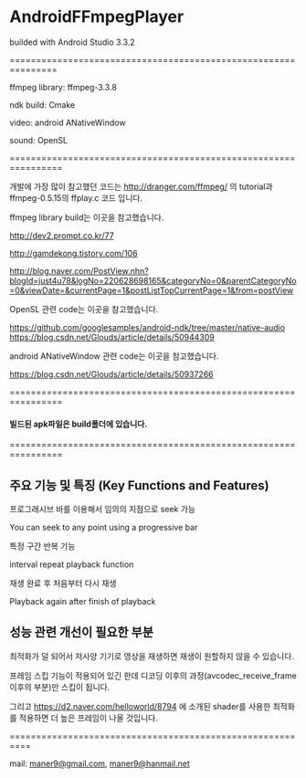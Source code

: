 # AndroidFFmpegPlayer

builded with Android Studio 3.3.2

===============================================================

ffmpeg library: ffmpeg-3.3.8 

ndk build: Cmake

video: android ANativeWindow

sound: OpenSL

================================================================

개발에 가장 많이 참고했던 코드는 http://dranger.com/ffmpeg/ 의 tutorial과 ffmpeg-0.5.15의 ffplay.c 코드 입니다.

ffmpeg library build는 이곳을 참고했습니다.

http://dev2.prompt.co.kr/77

http://gamdekong.tistory.com/106

http://blog.naver.com/PostView.nhn?blogId=just4u78&logNo=220628698165&categoryNo=0&parentCategoryNo=0&viewDate=&currentPage=1&postListTopCurrentPage=1&from=postView

OpenSL 관련 code는 이곳을 참고했습니다.

https://github.com/googlesamples/android-ndk/tree/master/native-audio
https://blog.csdn.net/Glouds/article/details/50944309 

android ANativeWindow 관련 code는 이곳을 참고했습니다.

https://blog.csdn.net/Glouds/article/details/50937266

================================================================

#### 빌드된 apk파일은 build폴더에 있습니다.

================================================================

## 주요 기능 및 특징 (Key Functions and Features)

프로그래시브 바를 이용해서 임의의 지점으로 seek 가능

You can seek to any point using a progressive bar

특정 구간 반복 기능 

interval repeat playback function

재생 완료 후 처음부터 다시 재생

Playback again after finish of playback

## 성능 관련 개선이 필요한 부분

최적화가 덜 되어서 저사양 기기로 영상을 재생하면 재생이 원할하지 않을 수 있습니다. 

프레임 스킵 기능이 적용되어 있긴 한데 디코딩 이후의 과정(avcodec_receive_frame 이후의 부분)만 스킵이 됩니다.  

그리고 https://d2.naver.com/helloworld/8794 에 소개된 shader를 사용한 최적화를 적용하면 더 높은 프레임이 나올 것입니다.

==========================================================

mail: maner9@gmail.com, maner9@hanmail.net
